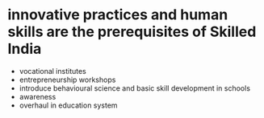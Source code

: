 # innovative practices and human skills are the prerequisites of Skilled India

- vocational institutes
- entrepreneurship workshops
- introduce behavioural science and basic skill development in schools
- awareness 
- overhaul in education system
